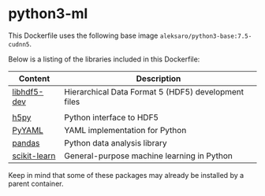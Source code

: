 # python3-ml

This Dockerfile uses the following base image ``aleksaro/python3-base:7.5-cudnn5``.

Below is a listing of the libraries included in this Dockerfile:

| Content                                         | Description                                         |
|-------------------------------------------------|-----------------------------------------------------|
| [libhdf5-dev](https://www.hdfgroup.org/)        | Hierarchical Data Format 5 (HDF5) development files |
|                                                 |                                                     |
| [h5py](http://www.h5py.org/)                    | Python interface to HDF5                            |
| [PyYAML](http://pyyaml.org/)                    | YAML implementation for Python                      |
| [pandas](http://pandas.pydata.org/)             | Python data analysis library                        |
| [scikit-learn](http://scikit-learn.org/stable/) | General-purpose machine learning in Python          |

Keep in mind that some of these packages may already be installed by a parent container.
